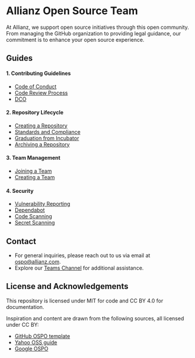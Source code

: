 
# Allianz Open Source Team


<!--
<img src="https://raw.githubusercontent.com/allianz/ospo/main/guides/people-logo.png" align="right" height="400" width="400" >
-->

At Allianz, we support open source initiatives through this open community. From managing the GitHub organization to providing legal guidance, our commitment is to enhance your open source experience. 


## Guides
<!--
#### 1. Introduction
* Overview of Open Source
* Benefits and Challenges
-->
#### 1. Contributing Guidelines
* [Code of Conduct](https://github.com/allianz/.github/blob/main/CODE_OF_CONDUCT.md)
* [Code Review Process](guides/code_review_process.md)
* [DCO](guides/dco.md)
<!--
#### 3. Licensing
* Overview of Open Source Licenses
* Choosing a License for Projects
-->
#### 2. Repository Lifecycle
* [Creating a Repository](guides/release.md)
* [Standards and Compliance](guides/standards_and_compliance.md)
* [Graduation from Incubator](guides/graduation_from_incubator.md)
* [Archiving a Repository](guides/archiving_a_repository.md)
#### 3. Team Management
* [Joining a Team](guides/joining_a_team.md)
* [Creating a Team](guides/creating_a_team.md)
#### 4. Security
* [Vulnerability Reporting](https://github.com/allianz/.github/blob/main/SECURITY.md)
* [Dependabot](guides/dependabot.md)
* [Code Scanning](guides/code_scanning.md)
* [Secret Scanning](guides/secret_scanning.md)


## Contact

* For general inquiries, please reach out to us via email at [ospo@allianz.com](mailto:ospo@allianz.com).
* Explore our [Teams Channel](https://xxxxx/) for additional assistance.

## License and Acknowledgements
This repository is licensed under MIT for code and CC BY 4.0 for documentation.

Inspiration and content are drawn from the following sources, all licensed under CC BY:

- [GitHub OSPO template](https://github.com/github/github-ospo)
- [Yahoo OSS guide](https://yahoo.github.io/oss-guide/)
- [Google OSPO](https://opensource.google/documentation/reference)

